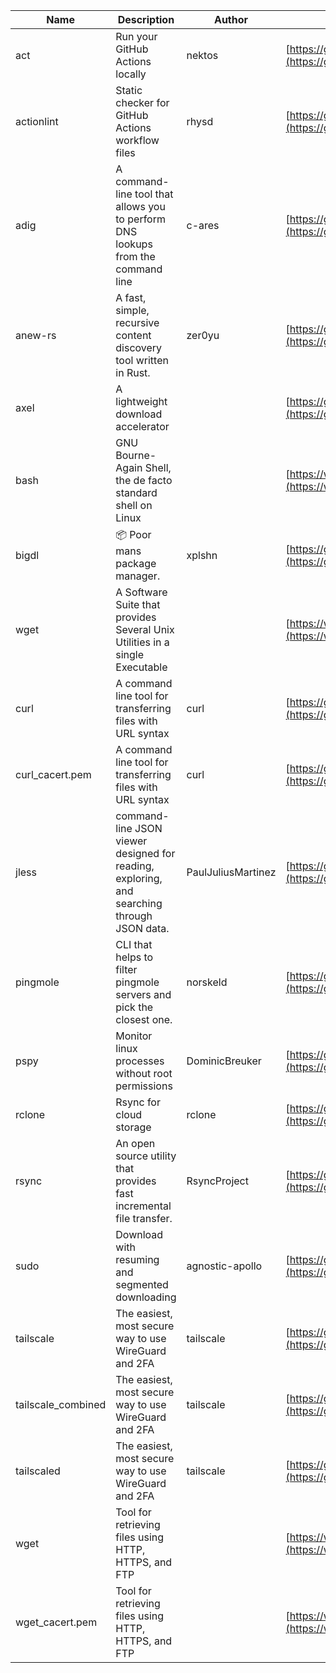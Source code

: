 | Name | Description | Author | WebURL | Repository | Stars | Version | Updated | Size | SHA256SUM | B3SUM | Source | Language | License |
| ---- | ----------- | ------ | ------ | ---------- | ----- | ------- | ------- | ---- | --- | ------|------ | -------- | ------- |
| act | Run your GitHub Actions locally | nektos | [https://github.com/nektos/act](https://github.com/nektos/act) | [https://github.com/nektos/act](https://github.com/nektos/act) | 52686 | v0.2.64 | 2024-07-24T12:46:34Z |  | 05fbdb1e6df1b420e67c9635571782116a974234485552915062a927243601ed | 7551cdcfd70750272f52f6a13a6e6a5a3493df5cfc0af765a1281f81127f1207 | https://bin.ajam.dev/arm64_v8a_Android/act | Go | MIT License |
| actionlint | Static checker for GitHub Actions workflow files | rhysd | [https://github.com/rhysd/actionlint](https://github.com/rhysd/actionlint) | [https://github.com/rhysd/actionlint](https://github.com/rhysd/actionlint) | 2598 | v1.7.1 | 2024-07-02T09:12:41Z |  | c3216fc038dd0dfb3e88d46ab061129ef56f45283c0feaa1e6498d40514bc463 | 747a57a1bc57d6348b2d9af55c0106696922cbcbdbbae25e8f78a0c3fd769f72 | https://bin.ajam.dev/arm64_v8a_Android/actionlint | Go | MIT License |
| adig | A command-line tool that allows you to perform DNS lookups from the command line | c-ares | [https://github.com/c-ares/c-ares](https://github.com/c-ares/c-ares) | [https://github.com/c-ares/c-ares](https://github.com/c-ares/c-ares) | 1812 | v1.32.3 | 2024-07-26T20:28:52Z |  | a2d17126d2333bceb56683f207421696fb3f0a23a4ba59040355150d75ab955d | 45153fd8495bd3155572bada0c305add4c76298ce016d44617f6d76ebca3c14b | https://bin.ajam.dev/arm64_v8a_Android/adig | C | MIT License |
| anew-rs | A fast, simple, recursive content discovery tool written in Rust. | zer0yu | [https://github.com/zer0yu/anew](https://github.com/zer0yu/anew) | [https://github.com/zer0yu/anew](https://github.com/zer0yu/anew) | 12 | v0.1.0 | 2024-05-08T12:29:15Z |  | a9a654c5c1eda17456f253654cc3fb1265adffd413d49e37dceeeb028361a930 | 9be9d866fd4b6b6abaebc0c735c4181d7272d980a70ebf3b5fcb6d90b2a16916 | https://bin.ajam.dev/arm64_v8a_Android/anew-rs | Rust | MIT License |
| axel | A lightweight download accelerator |  | [https://github.com/axel/axel](https://github.com/axel/axel) | [https://github.com/axel/axel](https://github.com/axel/axel) |  |  |  |  | b77e684e90872acfbffc6b963fb99c8a0e55e60cbd6d4350e4f576ceed60fd2b | 4adaae2048851ecca48359fedfdeb2bc59a9bc11ee141dad7550cfead631e104 | https://bin.ajam.dev/arm64_v8a_Android/axel |  |  |
| bash | GNU Bourne-Again Shell, the de facto standard shell on Linux |  | [https://www.bash.ws/](https://www.bash.ws/) | []() |  |  |  |  | b0995152b4d1a9da47bd7665330a5bf8f703d620f4cc402c968b4e5b9968b0d0 | e1b1b406bac299fde0eab2dc4f1d9941b4f1ba81442be1cd03a54b10d3d5016a | https://bin.ajam.dev/arm64_v8a_Android/bash |  |  |
| bigdl | 📦 Poor mans package manager. | xplshn | [https://github.com/xplshn/bigdl](https://github.com/xplshn/bigdl) | [https://github.com/xplshn/bigdl](https://github.com/xplshn/bigdl) | 10 | 1.6.9 | 2024-07-25T01:07:12Z |  | 9cebbc13eef522cb150ed124bff2a987b758a91fde91d49c742ebdfa9f39e706 | e9d72388ddce6387372ac9f3244bbef9c0dc82536b0438670d883035a3411008 | https://bin.ajam.dev/arm64_v8a_Android/bigdl | Go | Other |
| wget | A Software Suite that provides Several Unix Utilities in a single Executable |  | [https://www.busybox.net/](https://www.busybox.net/) | []() |  |  |  |  | 1ac08dbffcbd0534cc1b1fb20118c35d184d4c6c36546f282a510865a178e4c3 | 596ac67df7a510807050196049568bd352a0fa9c9be44786aa8948138b985a1c | https://bin.ajam.dev/arm64_v8a_Android/wget |  |  |
| curl | A command line tool for transferring files with URL syntax | curl | [https://github.com/curl/curl](https://github.com/curl/curl) | [https://github.com/curl/curl](https://github.com/curl/curl) | 34937 | curl-8_9_0 | 2024-07-26T18:56:25Z |  | 972dd4d1760df361fefc15c215f56aea153a3f5c56295c52d7013bea09f6f3d7 | 38f15217285692a03f3e478a20a9be1cd15d843b3f677760daf5f0bf104632f6 | https://bin.ajam.dev/arm64_v8a_Android/curl | C | Other |
| curl_cacert.pem | A command line tool for transferring files with URL syntax | curl | [https://github.com/curl/curl](https://github.com/curl/curl) | [https://github.com/curl/curl](https://github.com/curl/curl) | 34937 | curl-8_9_0 | 2024-07-26T18:56:25Z |  | 1bf458412568e134a4514f5e170a328d11091e071c7110955c9884ed87972ac9 | d0993af134271f1511e1b5f01a2bfe216d4bf22d8c5d0f9cd60f9f6b9626d65e | https://bin.ajam.dev/arm64_v8a_Android/curl_cacert.pem | C | Other |
| jless | command-line JSON viewer designed for reading, exploring, and searching through JSON data. | PaulJuliusMartinez | [https://github.com/PaulJuliusMartinez/jless](https://github.com/PaulJuliusMartinez/jless) | [https://github.com/PaulJuliusMartinez/jless](https://github.com/PaulJuliusMartinez/jless) | 4627 | v0.9.0 | 2024-06-01T20:34:10Z |  | 5599bd82880575ffefcbf44bbcfa78f356f0e580a30ddfef329597d59cede0d3 | 24c1dbd5b0e09e8bd9e19f9c523eb80f4522194da65c8096e4156ffa3061b360 | https://bin.ajam.dev/arm64_v8a_Android/jless | Rust | MIT License |
| pingmole | CLI that helps to filter pingmole servers and pick the closest one. | norskeld | [https://github.com/norskeld/pingmole](https://github.com/norskeld/pingmole) | [https://github.com/norskeld/pingmole](https://github.com/norskeld/pingmole) | 4 |  | 2024-04-16T11:28:34Z |  | fe81e9fb262c44a5d776cb80eec2dcad72ff03e4c3f00ee4bd1d5bf474b71b5b | 1679c3fc6d43b59e6c583a4cff72d1c954891dc6eee7b3d432c1f3c8c695a5af | https://bin.ajam.dev/arm64_v8a_Android/pingmole | Rust | MIT License |
| pspy | Monitor linux processes without root permissions | DominicBreuker | [https://github.com/DominicBreuker/pspy](https://github.com/DominicBreuker/pspy) | [https://github.com/DominicBreuker/pspy](https://github.com/DominicBreuker/pspy) | 4776 | v1.2.1 | 2023-01-17T21:09:22Z |  | 39eefe371e730e537f0a8a2b38647069ad197f7139493db940c94dc71a336441 | d6cfa02dbcec7c355b80e936fb26abd3451a09430049363e57bf34430654dd32 | https://bin.ajam.dev/arm64_v8a_Android/pspy | Go | GNU General Public License v3.0 |
| rclone | Rsync for cloud storage | rclone | [https://github.com/rclone/rclone](https://github.com/rclone/rclone) | [https://github.com/rclone/rclone](https://github.com/rclone/rclone) | 45312 | v1.67.0 | 2024-07-26T18:01:08Z |  | 96a0d40c6587f6160e63f6bef29663b2f844fc7970c7c20ee291d47d9f68bf7e | 7c7dfd50ceb7a610cedd8a514f5815e2f2812ef53d369147b1336d09026d2999 | https://bin.ajam.dev/arm64_v8a_Android/rclone | Go | MIT License |
| rsync | An open source utility that provides fast incremental file transfer. | RsyncProject | [https://github.com/WayneD/rsync](https://github.com/WayneD/rsync) | [https://github.com/WayneD/rsync](https://github.com/WayneD/rsync) | 2543 | v3.3.0 | 2024-07-06T04:30:43Z |  | 93a148c92461da52a991c99d88786a4e7461dbe9e694e20078dba826f9681bbd | 824c9b82b677f9b0e71faa0abdcdef18c5fb8bee58e2e5c00ea7a88b2aed0a82 | https://bin.ajam.dev/arm64_v8a_Android/rsync | C | Other |
| sudo | Download with resuming and segmented downloading | agnostic-apollo | [https://github.com/agnostic-apollo/sudo](https://github.com/agnostic-apollo/sudo) | [https://github.com/agnostic-apollo/sudo](https://github.com/agnostic-apollo/sudo) | 84 | v0.2.0 | 2021-04-10T21:03:10Z |  | 9e56787b3ca489a9eb9e3a64f54944aa92c728d18576972ef7ef6bb10ca6462c | 261a7ec6cf5ed2fbc82f8128f2583eda7faeb8939b9e08143046f0b046e504ae | https://bin.ajam.dev/arm64_v8a_Android/sudo | Shell | MIT License |
| tailscale | The easiest, most secure way to use WireGuard and 2FA | tailscale | [https://github.com/tailscale/tailscale](https://github.com/tailscale/tailscale) | [https://github.com/tailscale/tailscale](https://github.com/tailscale/tailscale) | 17819 | v1.70.0 | 2024-07-26T20:11:39Z |  | 571133d1ec4538cbd50fe8af4a64d603a7cb35a1cfa51c2adfb10d96f8b0d9fc | c80807108f6eb3645e1a18e7e49d5123903a596e1bfd0176ccae259765409d59 | https://bin.ajam.dev/arm64_v8a_Android/tailscale | Go | BSD 3-Clause New or Revised License |
| tailscale_combined | The easiest, most secure way to use WireGuard and 2FA | tailscale | [https://github.com/tailscale/tailscale](https://github.com/tailscale/tailscale) | [https://github.com/tailscale/tailscale](https://github.com/tailscale/tailscale) | 17819 | v1.70.0 | 2024-07-26T20:11:39Z |  | ce70b85142843af8cdc0897195454b504ff3ecb14ca73b7e70aeedc2e261bfb4 | 3412c30aad8cb42f0cd1769fd33fdfc9e949c4a6949b1674f8307caa51e84f65 | https://bin.ajam.dev/arm64_v8a_Android/tailscale_combined | Go | BSD 3-Clause New or Revised License |
| tailscaled | The easiest, most secure way to use WireGuard and 2FA | tailscale | [https://github.com/tailscale/tailscale](https://github.com/tailscale/tailscale) | [https://github.com/tailscale/tailscale](https://github.com/tailscale/tailscale) | 17819 | v1.70.0 | 2024-07-26T20:11:39Z |  | c3d32a237f7c5ff91951af71b37dfd2f7115ca36960ea1a68d3e931dccf1e3ee | 50fdb617c8afdda32387f34039129d881fb3438be512309f794808b984e5a1ad | https://bin.ajam.dev/arm64_v8a_Android/tailscaled | Go | BSD 3-Clause New or Revised License |
| wget | Tool for retrieving files using HTTP, HTTPS, and FTP |  | [https://www.gnu.org/software/wget/](https://www.gnu.org/software/wget/) | []() |  |  |  |  | 1ac08dbffcbd0534cc1b1fb20118c35d184d4c6c36546f282a510865a178e4c3 | 596ac67df7a510807050196049568bd352a0fa9c9be44786aa8948138b985a1c | https://bin.ajam.dev/arm64_v8a_Android/wget |  |  |
| wget_cacert.pem | Tool for retrieving files using HTTP, HTTPS, and FTP |  | [https://www.gnu.org/software/wget/](https://www.gnu.org/software/wget/) | []() |  |  |  |  | 1bf458412568e134a4514f5e170a328d11091e071c7110955c9884ed87972ac9 | d0993af134271f1511e1b5f01a2bfe216d4bf22d8c5d0f9cd60f9f6b9626d65e | https://bin.ajam.dev/arm64_v8a_Android/wget_cacert.pem |  |  |
